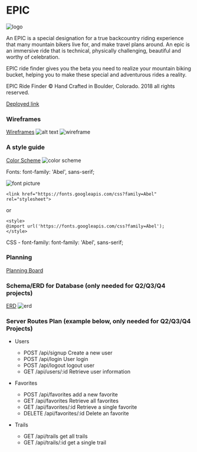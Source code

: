 # EPIC

![logo](https://github.com/stansey92/epic/blob/master/epic_logo.png)

An EPIC is a special designation for a true backcountry riding experience that many mountain bikers live for, and make travel plans around. An epic is an immersive ride that is technical, physically challenging, beautiful and worthy of celebration. 

EPIC ride finder gives you the beta you need to realize your mountain biking bucket, helping you to make these special and adventurous rides a reality. 

EPIC Ride Finder © Hand Crafted in Boulder, Colorado. 2018 all rights reserved. 

[Deployed link](http://google.com/)

### Wireframes
[Wireframes](https://wireframe.cc/BsPt8U)
![alt text](https://github.com/yogasarak/g106_project_starter/blob/master/Screen%20Shot%202018-12-12%20at%204.07.33%20PM.png)
![wireframe](https://raw.githubusercontent.com/yogasarak/g106_project_starter/master/Screen%20Shot%202018-12-12%20at%204.07.46%20PM.png?token=AAZDvkDZOaFDpzuy8k-bWbvYkB8Ip34iks5cGtYPwA%3D%3D)
### A style guide

[Color Scheme](https://coolors.co/export/png/000000-eae1c0-6a7172-7eb0d3-dd745f)
![color scheme](https://github.com/yogasarak/g106_project_starter/blob/master/color_scheme.png)

Fonts: font-family: 'Abel', sans-serif;

![font picture](https://github.com/yogasarak/g106_project_starter/blob/master/gscreenshot_2018-12-12-162332.png)

```
<link href="https://fonts.googleapis.com/css?family=Abel" rel="stylesheet">
```
or
```
<style>
@import url('https://fonts.googleapis.com/css?family=Abel');
</style>
```

CSS -
font-family: font-family: 'Abel', sans-serif;

### Planning

[Planning Board](https://trello.com/b/Csi3HKPq/epic)


### Schema/ERD for Database (only needed for Q2/Q3/Q4 projects)
[ERD](https://www.lucidchart.com/invitations/accept/b9fa6293-7711-46aa-b517-7f47091f680f)
![erd](https://github.com/yogasarak/g106_project_starter/blob/master/Untitled.png)

### Server Routes Plan (example below, only needed for Q2/Q3/Q4 Projects)

- Users
  - POST /api/signup Create a new user
  - POST /api/login User login
  - POST /api/logout logout user
  - GET /api/users/:id Retrieve user information

- Favorites
  - POST /api/favorites add a new favorite
  - GET /api/favorites Retrieve all favorites
  - GET /api/favorites/:id Retrieve a single favorite
  - DELETE /api/favorites/:id Delete an favorite

- Trails
  - GET /api/trails get all trails
  - GET /api/trails/:id get a single trail
